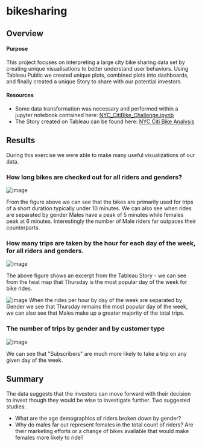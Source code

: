 # bikesharing

## Overview
#### Purpose
This project focuses on interpreting a large city bike sharing data set by creating unique visualisations to better understand user behaviors. Using Tableau Public we created unique plots, combined plots into dashboards, and finally created a unique Story to share with our potential investors. 

#### Resources
- Some data transformation was necessary and performed within a jupyter notebook contained here: [NYC_CitiBike_Challenge.ipynb](https://github.com/bbinvt/bikesharing/blob/13900b8fb8d81870a2701043215c73abcd3485f4/NYC_CitiBike_Challenge.ipynb)
- The Story created on Tableau can be found here: [NYC Citi Bike Analysis](https://public.tableau.com/app/profile/brennan.berardo/viz/NYCCitiBikeAnalysis_16702049935430/NYCCitiBikeAnalysis)

## Results
During this exercise we were able to make many useful visualizations of our data. 
### How long bikes are checked out for all riders and genders?
![image](https://user-images.githubusercontent.com/70111980/206053772-015fe1b7-7522-4259-bbaa-8a00f1623d4f.png)

From the figure above we can see that the bikes are primarily used for trips of a short duration typically under 10 minutes. We can also see when rides are separated by gender Males have a peak of 5 minutes while females peak at 6 minutes. Interestingly the number of Male riders far outpaces their counterparts.

### How many trips are taken by the hour for each day of the week, for all riders and genders.
![image](https://user-images.githubusercontent.com/70111980/206056381-4bc2fe74-3e90-45af-8ffb-3565b7c67802.png)

The above figure shows an excerpt from the Tableau Story - we can see from the heat map that Thursday is the most popular day of the week for bike rides. 

![image](https://user-images.githubusercontent.com/70111980/206056823-1d1df195-2af7-40e8-bc87-8c1ec990a41c.png)
When the rides per hour by day of the week are separated by Gender we see that Thursday remains the most popular day of the week, we can also see that Males make up a greater majority of the total trips. 

### The number of trips by gender and by customer type
![image](https://user-images.githubusercontent.com/70111980/206059123-f95d727c-fcb9-434d-950a-38409a52ea4b.png)

We can see that "Subscribers" are much more likely to take a trip on any given day of the week. 


## Summary
The data suggests that the investors can move forward with their decision to invest though they would be wise to investigate further. Two suggested studies:
- What are the age demographics of riders broken down by gender?
- Why do males far out represent females in the total count of riders? Are their marketing efforts or a change of bikes available that would make females more likely to ride? 

